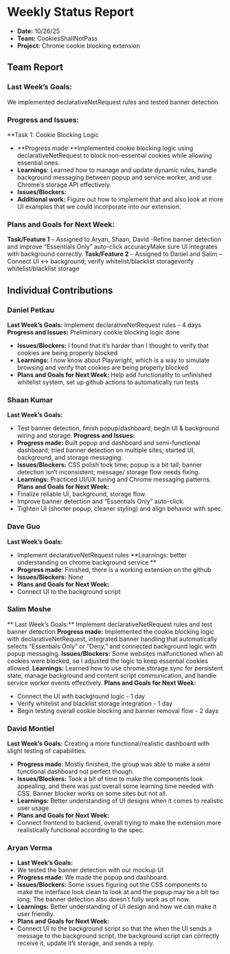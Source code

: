 # Weekly Status Report
- **Date:** 10/26/25
- **Team:** CookiesShallNotPass
- **Project:** Chrome cookie blocking extension


## Team Report
### Last Week’s Goals:
We implemented declarativeNetRequest rules and tested banner detection
### Progress and Issues:
**Task 1: Cookie Blocking Logic
- **Progress made:**Implemented cookie blocking logic using declarativeNetRequest to block non-essential cookies while allowing essential ones.
- **Learnings:** Learned how to manage and update dynamic rules, handle background messaging between popup and service worker, and use Chrome’s storage API effectively.
- **Issues/Blockers:** 
- **Additional work:** Figure out how to implement that and also look at more UI examples that we could incorporate into our extension.
### Plans and Goals for Next Week:
**Task/Feature 1**  – Assigned to Aryan, Shaan, David  -Refine banner detection and improve “Essentials Only” auto-click accuracyMake sure UI integrates with background correctly.
**Task/Feature 2**  – Assigned to Daniel and Salim – Connect UI ↔ background; verify whitelist/blacklist storageverify whitelist/blacklist storage

## Individual Contributions

### Daniel Petkau
**Last Week’s Goals:**
Implement declarativeNetRequest rules - 4 days
**Progress and Issues:** Preliminary cookie blocking logic done
- **Issues/Blockers:** I found that it’s harder than I thought to verify that cookies are being properly blocked
- **Learnings:** I now know about Playwright, which is a way to simulate browsing and verify that cookies are being properly blocked
- **Plans and Goals for Next Week:** Help add functionality to unfinished whitelist system, set up github actions to automatically run tests

### Shaan Kumar
**Last Week’s Goals:**
- Test banner detection, finish popup/dashboard, begin UI & background wiring and storage.
**Progress and Issues:**
- **Progress made:** Built popup and dashboard and semi-functional dashboard; tried banner detection on multiple sites; started UI, background, and storage messaging.
- **Issues/Blockers:** CSS polish took time; popup is a bit tall; banner detection isn’t inconsistent; message/ storage flow needs fixing.
- **Learnings:** Practiced UI/UX tuning and Chrome messaging patterns.
**Plans and Goals for Next Week:**
- Finalize reliable UI, background, storage flow.
- Improve banner detection and “Essentials Only” auto-click.
- Tighten UI (shorter popup, cleaner styling) and align behavior with spec.

### Dave Guo
**Last Week’s Goals:**
- Implement declarativeNetRequest rules
**Learnings: better understanding on chrome background service **
- **Progress made**: Finished, there is a working extension on the github
- **Issues/Blockers:** None
- **Plans and Goals for Next Week:**
- Connect UI to the background script 

### Salim Moshe
** Last Week’s Goals:**
Implement declarativeNetRequest rules and test banner detection
**Progress made:** Implemented the cookie blocking logic with declarativeNetRequest, integrated banner handling that automatically selects “Essentials Only” or “Deny,” and connected background logic with popup messaging.
**Issues/Blockers:** Some websites malfunctioned when all cookies were blocked, so I adjusted the logic to keep essential cookies allowed.
**Learnings:** Learned how to use chrome.storage.sync for persistent state, manage background and content script communication, and handle service worker events effectively.
**Plans and Goals for Next Week:**
- Connect the UI with background logic - 1 day
- Verify whitelist and blacklist storage integration - 1 day
- Begin testing overall cookie blocking and banner removal flow - 2 days

### David Montiel
**Last Week’s Goals:**
Creating a more functional/realistic dashboard with slight testing of capabilities.
- **Progress made**: Mostly finished, the group was able to make a semi functional dashboard not perfect though.
- **Issues/Blockers:** Took a bit of time to make the components look appealing, and there was just overall some learning time needed with CSS. Banner blocker works on some sites but not all. 
- **Learnings:** Better understanding of UI designs when it comes to realistic user usage
- **Plans and Goals for Next Week:**
- Connect frontend to backend, overall trying to make the extension more realistically functional according to the spec. 


### Aryan Verma
- **Last Week’s Goals:**
- We tested the banner detection with our mockup UI
- **Progress made**: We made the popup and dashboard.
- **Issues/Blockers:** Some issues figuring out the CSS components to make the interface look clean to look at and the popup may be a bit too long. The banner detection also doesn’t fully work as of now.
- **Learnings:** Better understanding of UI design and how we can make it user friendly.
- **Plans and Goals for Next Week:**
- Connect UI to the background script so that the when the UI sends a message to the background script, the background script can correctly receive it, update it’s storage, and sends a reply.


